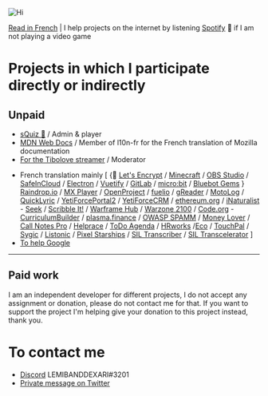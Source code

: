 ![Hi](http://i.imgur.com/F75l74K.gif)

[Read in French](https://www.github.com/LEMIBANDDEXARI) | I help projects on the internet by listening [Spotify](https://www.spotify.com) 💛 if I am not playing a video game
# Projects in which I participate directly or indirectly

## Unpaid
- [sQuiz 🦉](https://sQuiz.gg) / Admin & player
- [MDN Web Docs](https://developer.mozilla.org) / Member of l10n-fr for the French translation of Mozilla documentation
- [For the Tibolove streamer](https://www.twitch.tv/tibolovetv) / Moderator
* French translation mainly [ {💛 [Let's Encrypt](https://letsencrypt.org) / [Minecraft](https://www.minecraft.net) / [OBS Studio](https://obsproject.com) / [SafeInCloud](https://www.safe-in-cloud.com) / [Electron](https://www.electronjs.org) / [Vuetify](https://vuetifyjs.com) / [GitLab](https://about.gitlab.com) / [micro:bit](https://microbit.org) / [Bluebot Gems](https://github.com/JustAzul/BluebotFree) } [Raindrop.io](https://raindrop.io) / [MX Player](https://play.google.com/store/apps/details?id=com.mxtech.videoplayer.ad&hl=fr&gl=US) / [OpenProject](https://www.openproject.org) / [fuelio](https://fuel.io) / [gReader](https://fuel.iohttps://noinnion.com/greader) / [MotoLog](https://motolog.app) / [QuickLyric](https://www.quicklyric.be) / [YetiForcePortal2](https://github.com/YetiForceCompany/YetiForcePortal2) / [YetiForceCRM](https://github.com/YetiForceCompany/YetiForceCRM) / [ethereum.org](https://ethereum.org) / [iNaturalist](https://www.inaturalist.org) - [Seek](https://github.com/inaturalist/SeekReactNative) / [Scribble It!](https://store.steampowered.com/app/1088150/Scribble_It) / [Warframe Hub](https://hub.warframestat.us) / [Warzone 2100](https://wz2100.net) / [Code.org](https://code.org) - [CurriculumBuilder](https://curriculum.code.org) / [plasma.finance](https://plasma.finance) / [OWASP SPAMM](https://owaspsamm.org) / [Money Lover](https://moneylover.me) / [Call Notes Pro](https://play.google.com/store/apps/details?id=com.nikanorov.callnotespro&hl=fr&gl=US) / [Helprace](https://helprace.com) / [ToDo Agenda](https://play.google.com/store/apps/details?id=org.andstatus.todoagenda) / [HRworks](https://www.hrworks.de) /[Eco](https://play.eco) / [TouchPal](https://touchpal-keyboard.fr.uptodown.com/android) / [Sygic](https://www.sygic.com) / [Listonic](https://listonic.com) / [Pixel Starships](https://www.pixelstarships.com) / [SIL Transcriber](https://software.sil.org/siltranscriber) / [SIL Transcelerator](https://software.sil.org/transcelerator) ]
* [To help Google](https://crowdsource.google.com)
---
## Paid work
I am an independent developer for different projects, I do not accept any assignment or donation, please do not contact me for that. If you want to support the project I'm helping give your donation to this project instead, thank you.

# To contact me
- [Discord](https://discord.com) LEMIBANDDEXARI#3201
- [Private message on Twitter](https://twitter.com/LEMIBANDDEXARI)
